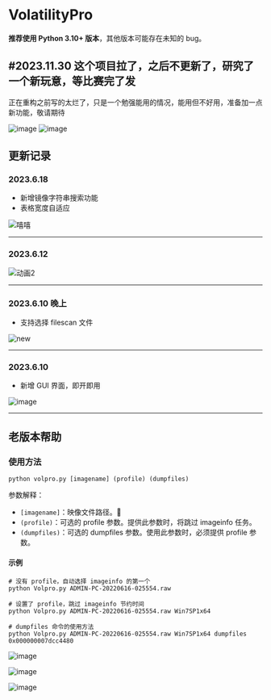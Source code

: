 
# VolatilityPro 

**推荐使用 Python 3.10+ 版本**，其他版本可能存在未知的 bug。

#2023.11.30
这个项目拉了，之后不更新了，研究了一个新玩意，等比赛完了发
---
正在重构之前写的太烂了，只是一个勉强能用的情况，能用但不好用，准备加一点新功能，敬请期待

![image](https://github.com/Tokeii0/VolatilityPro/assets/111427585/037e9f53-4394-418a-b963-c617c0b0b85a)
![image](https://github.com/Tokeii0/VolatilityPro/assets/111427585/407764cd-6929-4426-aa40-92e34f0a4e4c)


## 更新记录

### 2023.6.18
- 新增镜像字符串搜索功能
- 表格宽度自适应

![嘻嘻](https://github.com/Tokeii0/VolatilityPro/assets/111427585/8e90b625-8c96-4f8a-bbfc-4fd66e7fa743)

---

### 2023.6.12

![动画2](https://github.com/Tokeii0/VolatilityPro/assets/111427585/19e089bb-4f68-47a1-ab3c-020e52a74847)

---

### 2023.6.10 晚上
- 支持选择 filescan 文件

![new](https://github.com/Tokeii0/VolatilityPro/assets/111427585/cece18ca-39ce-44cc-8f74-8d880ae6315a)

---

### 2023.6.10 
- 新增 GUI 界面，即开即用

![image](https://github.com/Tokeii0/VolatilityPro/assets/111427585/9cc796c8-b1bc-4b3c-90ac-a07fc1ccb1ec)

---

## 老版本帮助

### 使用方法

```shell
python volpro.py [imagename] (profile) (dumpfiles)
```

参数解释：
- `[imagename]`：映像文件路径。📁
- `(profile)`：可选的 profile 参数。提供此参数时，将跳过 imageinfo 任务。
- `(dumpfiles)`：可选的 dumpfiles 参数。使用此参数时，必须提供 profile 参数。

#### 示例

```shell
# 没有 profile，自动选择 imageinfo 的第一个
python Volpro.py ADMIN-PC-20220616-025554.raw

# 设置了 profile，跳过 imageinfo 节约时间
python Volpro.py ADMIN-PC-20220616-025554.raw Win7SP1x64

# dumpfiles 命令的使用方法
python Volpro.py ADMIN-PC-20220616-025554.raw Win7SP1x64 dumpfiles 0x000000007dcc4480
```

![image](https://github.com/Tokeii0/VolatilityPro/assets/111427585/d6917be9-6011-4e16-8d44-1d402e3131ab)

![image](https://github.com/Tokeii0/VolatilityPro/assets/111427585/a45582c1-c35f-4639-b133-5cff5f4e5c14)

![image](https://github.com/Tokeii0/VolatilityPro/assets/111427585/7bac9eb3-312e-4732-9d6c-6707cf869f97)
